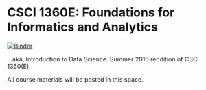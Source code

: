 # CSCI 1360E: Foundations for Informatics and Analytics

[![Binder](http://mybinder.org/badge.svg)](http://mybinder.org/repo/eds-uga/csci1360e-su16)

...aka, Introduction to Data Science. Summer 2016 rendition of CSCI 1360(E).

All course materials will be posted in this space.
